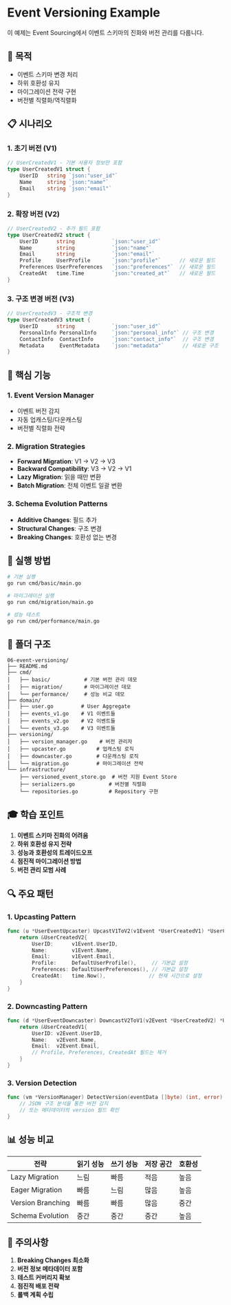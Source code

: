 # Event Versioning Example

이 예제는 Event Sourcing에서 이벤트 스키마의 진화와 버전 관리를 다룹니다.

## 🎯 목적

- 이벤트 스키마 변경 처리
- 하위 호환성 유지
- 마이그레이션 전략 구현
- 버전별 직렬화/역직렬화

## 📋 시나리오

### 1. 초기 버전 (V1)
```go
// UserCreatedV1 - 기본 사용자 정보만 포함
type UserCreatedV1 struct {
    UserID   string `json:"user_id"`
    Name     string `json:"name"`
    Email    string `json:"email"`
}
```

### 2. 확장 버전 (V2)
```go
// UserCreatedV2 - 추가 필드 포함
type UserCreatedV2 struct {
    UserID      string            `json:"user_id"`
    Name        string            `json:"name"`
    Email       string            `json:"email"`
    Profile     UserProfile       `json:"profile"`      // 새로운 필드
    Preferences UserPreferences   `json:"preferences"`  // 새로운 필드
    CreatedAt   time.Time         `json:"created_at"`   // 새로운 필드
}
```

### 3. 구조 변경 버전 (V3)
```go
// UserCreatedV3 - 구조적 변경
type UserCreatedV3 struct {
    UserID      string            `json:"user_id"`
    PersonalInfo PersonalInfo     `json:"personal_info"` // 구조 변경
    ContactInfo  ContactInfo      `json:"contact_info"`  // 구조 변경
    Metadata     EventMetadata    `json:"metadata"`      // 새로운 구조
}
```

## 🔧 핵심 기능

### 1. Event Version Manager
- 이벤트 버전 감지
- 자동 업캐스팅/다운캐스팅
- 버전별 직렬화 전략

### 2. Migration Strategies
- **Forward Migration**: V1 → V2 → V3
- **Backward Compatibility**: V3 → V2 → V1
- **Lazy Migration**: 읽을 때만 변환
- **Batch Migration**: 전체 이벤트 일괄 변환

### 3. Schema Evolution Patterns
- **Additive Changes**: 필드 추가
- **Structural Changes**: 구조 변경
- **Breaking Changes**: 호환성 없는 변경

## 🚀 실행 방법

```bash
# 기본 실행
go run cmd/basic/main.go

# 마이그레이션 실행
go run cmd/migration/main.go

# 성능 테스트
go run cmd/performance/main.go
```

## 📁 폴더 구조

```
06-event-versioning/
├── README.md
├── cmd/
│   ├── basic/           # 기본 버전 관리 데모
│   ├── migration/       # 마이그레이션 데모
│   └── performance/     # 성능 비교 데모
├── domain/
│   ├── user.go         # User Aggregate
│   ├── events_v1.go    # V1 이벤트들
│   ├── events_v2.go    # V2 이벤트들
│   └── events_v3.go    # V3 이벤트들
├── versioning/
│   ├── version_manager.go    # 버전 관리자
│   ├── upcaster.go          # 업캐스팅 로직
│   ├── downcaster.go        # 다운캐스팅 로직
│   └── migration.go         # 마이그레이션 전략
└── infrastructure/
    ├── versioned_event_store.go  # 버전 지원 Event Store
    ├── serializers.go           # 버전별 직렬화
    └── repositories.go          # Repository 구현
```

## 🎓 학습 포인트

1. **이벤트 스키마 진화의 어려움**
2. **하위 호환성 유지 전략**
3. **성능과 호환성의 트레이드오프**
4. **점진적 마이그레이션 방법**
5. **버전 관리 모범 사례**

## 🔍 주요 패턴

### 1. Upcasting Pattern
```go
func (u *UserEventUpcaster) UpcastV1ToV2(v1Event *UserCreatedV1) *UserCreatedV2 {
    return &UserCreatedV2{
        UserID:      v1Event.UserID,
        Name:        v1Event.Name,
        Email:       v1Event.Email,
        Profile:     DefaultUserProfile(),     // 기본값 설정
        Preferences: DefaultUserPreferences(), // 기본값 설정
        CreatedAt:   time.Now(),              // 현재 시간으로 설정
    }
}
```

### 2. Downcasting Pattern
```go
func (d *UserEventDowncaster) DowncastV2ToV1(v2Event *UserCreatedV2) *UserCreatedV1 {
    return &UserCreatedV1{
        UserID: v2Event.UserID,
        Name:   v2Event.Name,
        Email:  v2Event.Email,
        // Profile, Preferences, CreatedAt 필드는 제거
    }
}
```

### 3. Version Detection
```go
func (vm *VersionManager) DetectVersion(eventData []byte) (int, error) {
    // JSON 구조 분석을 통한 버전 감지
    // 또는 메타데이터의 version 필드 확인
}
```

## 📊 성능 비교

| 전략                | 읽기 성능 | 쓰기 성능 | 저장 공간 | 호환성 |
| ------------------- | --------- | --------- | --------- | ------ |
| Lazy Migration      | 느림      | 빠름      | 적음      | 높음   |
| Eager Migration     | 빠름      | 느림      | 많음      | 높음   |
| Version Branching   | 빠름      | 빠름      | 많음      | 중간   |
| Schema Evolution    | 중간      | 중간      | 중간      | 높음   |

## 🚨 주의사항

1. **Breaking Changes 최소화**
2. **버전 정보 메타데이터 포함**
3. **테스트 커버리지 확보**
4. **점진적 배포 전략**
5. **롤백 계획 수립**

